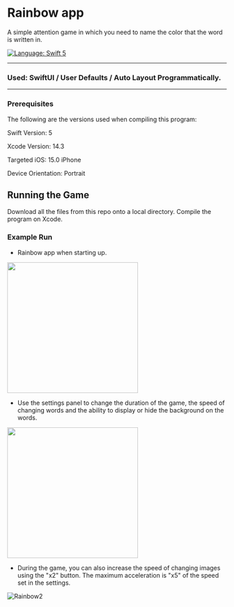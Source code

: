 # Rainbow app

A simple attention game in which you need to name the color that the word is written in.

<a href="https://developer.apple.com/swift" target="_blank"><img src="https://img.shields.io/badge/Language-Swift_5-blueviolet.svg" alt="Language: Swift 5" /></a>

___
### Used: SwiftUI / User Defaults / Auto Layout Programmatically.
___

### Prerequisites

The following are the versions used when compiling this program:

Swift Version: 5

Xcode Version: 14.3

Targeted iOS: 15.0 iPhone

Device Orientation: Portrait

## Running the Game

Download all the files from this repo onto a local directory. Compile the program on Xcode.

### Example Run

* Rainbow app when starting up.

<img src="https://github.com/InnaStepanova/Rainbow/assets/69930650/85ef2a20-7392-4ec2-bdb6-346c1925b4a2" width="300">

* Use the settings panel to change the duration of the game, the speed of changing words and the ability to display or hide the background on the words.
<img src="https://github.com/InnaStepanova/Rainbow/assets/69930650/87e24c2f-225c-47d3-8915-26afdc0a9c7e" width="300">

* During the game, you can also increase the speed of changing images using the "x2" button. The maximum acceleration is "x5" of the speed set in the settings.

![Rainbow2](https://github.com/InnaStepanova/Rainbow/assets/69930650/09f25654-45cb-45be-a865-aea315757824)

